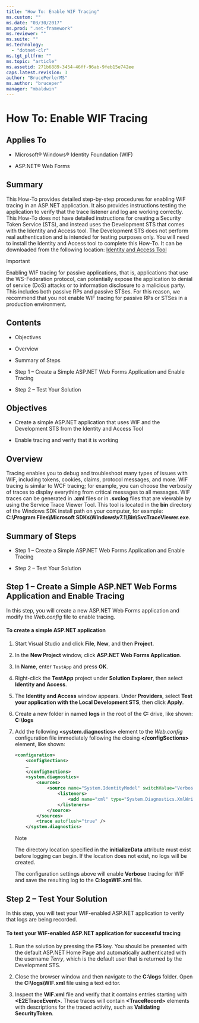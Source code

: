 ```yaml
---
title: "How To: Enable WIF Tracing"
ms.custom: ""
ms.date: "03/30/2017"
ms.prod: ".net-framework"
ms.reviewer: ""
ms.suite: ""
ms.technology: 
  - "dotnet-clr"
ms.tgt_pltfrm: ""
ms.topic: "article"
ms.assetid: 271b6889-3454-46ff-96ab-9feb15e742ee
caps.latest.revision: 3
author: "BrucePerlerMS"
ms.author: "bruceper"
manager: "mbaldwin"
---
```

# How To: Enable WIF Tracing
## Applies To  
  
-   Microsoft® Windows® Identity Foundation (WIF)  
  
-   ASP.NET® Web Forms  
  
## Summary  
 This How-To provides detailed step-by-step procedures for enabling WIF tracing in an ASP.NET application. It also provides instructions testing the application to verify that the trace listener and log are working correctly. This How-To does not have detailed instructions for creating a Security Token Service (STS), and instead uses the Development STS that comes with the Identity and Access tool. The Development STS does not perform real authentication and is intended for testing purposes only. You will need to install the Identity and Access tool to complete this How-To. It can be downloaded from the following location: [Identity and Access Tool](http://go.microsoft.com/fwlink/?LinkID=245849)  
  
> [!IMPORTANT]
>  Enabling WIF tracing for passive applications, that is, applications that use the WS-Federation protocol, can potentially expose the application to denial of service (DoS) attacks or to information disclosure to a malicious party. This includes both passive RPs and passive STSes. For this reason, we recommend that you not enable WIF tracing for passive RPs or STSes in a production environment.  
  
## Contents  
  
-   Objectives  
  
-   Overview  
  
-   Summary of Steps  
  
-   Step 1 – Create a Simple ASP.NET Web Forms Application and Enable Tracing  
  
-   Step 2 – Test Your Solution  
  
## Objectives  
  
-   Create a simple ASP.NET application that uses WIF and the Development STS from the Identity and Access Tool  
  
-   Enable tracing and verify that it is working  
  
## Overview  
 Tracing enables you to debug and troubleshoot many types of issues with WIF, including tokens, cookies, claims, protocol messages, and more. WIF tracing is similar to WCF tracing; for example, you can choose the verbosity of traces to display everything from critical messages to all messages. WIF traces can be generated in **.xml** files or in **.svclog** files that are viewable by using the Service Trace Viewer Tool. This tool is located in the **bin** directory of the Windows SDK install path on your computer, for example: **C:\Program Files\Microsoft SDKs\Windows\v7.1\Bin\SvcTraceViewer.exe**.  
  
## Summary of Steps  
  
-   Step 1 – Create a Simple ASP.NET Web Forms Application and Enable Tracing  
  
-   Step 2 – Test Your Solution  
  
## Step 1 – Create a Simple ASP.NET Web Forms Application and Enable Tracing  
 In this step, you will create a new ASP.NET Web Forms application and modify the *Web.config* file to enable tracing.  
  
#### To create a simple ASP.NET application  
  
1.  Start Visual Studio and click **File**, **New**, and then **Project**.  
  
2.  In the **New Project** window, click **ASP.NET Web Forms Application**.  
  
3.  In **Name**, enter `TestApp` and press **OK**.  
  
4.  Right-click the **TestApp** project under **Solution Explorer**, then select **Identity and Access**.  
  
5.  The **Identity and Access** window appears. Under **Providers**, select **Test your application with the Local Development STS**, then click **Apply**.  
  
6.  Create a new folder in named **logs** in the root of the **C:** drive, like shown: **C:\logs**  
  
7.  Add the following **\<system.diagnostics>** element to the *Web.config* configuration file immediately following the closing **\</configSections>** element, like shown:  
  
    ```xml  
    <configuration>  
        <configSections>  
        …  
        </configSections>  
        <system.diagnostics>  
            <sources>  
                <source name="System.IdentityModel" switchValue="Verbose">  
                    <listeners>  
                        <add name="xml" type="System.Diagnostics.XmlWriterTraceListener" initializeData="C:\logs\WIF.xml" />  
                    </listeners>  
                </source>  
            </sources>  
            <trace autoflush="true" />  
        </system.diagnostics>  
    ```  
  
    > [!NOTE]
    >  The directory location specified in the **initializeData** attribute must exist before logging can begin. If the location does not exist, no logs will be created.  
  
     The configuration settings above will enable **Verbose** tracing for WIF and save the resulting log to the **C:logsWIF.xml** file.  
  
## Step 2 – Test Your Solution  
 In this step, you will test your WIF-enabled ASP.NET application to verify that logs are being recorded.  
  
#### To test your WIF-enabled ASP.NET application for successful tracing  
  
1.  Run the solution by pressing the **F5** key. You should be presented with the default ASP.NET Home Page and automatically authenticated with the username *Terry*, which is the default user that is returned by the Development STS.  
  
2.  Close the browser window and then navigate to the **C:\logs** folder. Open the **C:\logs\WIF.xml** file using a text editor.  
  
3.  Inspect the **WIF.xml** file and verify that it contains entries starting with **\<E2ETraceEvent>**. These traces will contain **\<TraceRecord>** elements with descriptions for the traced activity, such as **Validating SecurityToken**.
